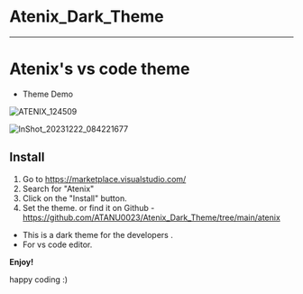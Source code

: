 # Atenix_Dark_Theme
--------------------

# Atenix's vs code theme

* Theme Demo
  
![ATENIX_124509](https://github.com/ATANU0023/Atenix_Dark_Theme/assets/115628155/f2b84840-9da8-4214-99ea-b76e240361d6)

![InShot_20231222_084221677](https://github.com/ATANU0023/Atenix_Dark_Theme/assets/115628155/3c52beda-8d2d-4ab2-ac47-6b8b1a979bc0)


## Install

1. Go to https://marketplace.visualstudio.com/
2. Search for "Atenix"
3. Click on the "Install" button.
4. Set the theme. or find it on Github - https://github.com/ATANU0023/Atenix_Dark_Theme/tree/main/atenix

* This is a dark theme for the developers .
* For vs code editor.





**Enjoy!**

happy coding :)
